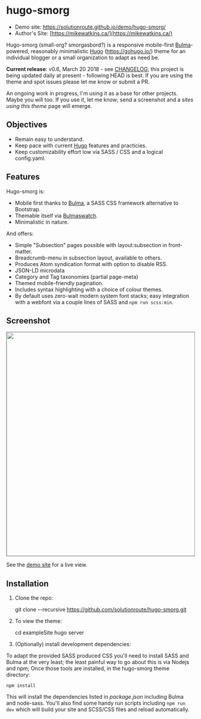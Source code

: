 # hugo-smorg 

* Demo site: https://solutionroute.github.io/demo/hugo-smorg/
* Author's Site: [https://mikewatkins.ca/](https://mikewatkins.ca/)

Hugo-smorg (small-org? smorgasbord?) is a responsive mobile-first
[Bulma][]-powered, reasonably minimalistic [Hugo][] (https://gohugo.io/) theme
for an individual blogger or a small organization to adapt as need be.

**Current release**: v0.6, March 20 2018 - see [CHANGELOG](CHANGELOG.md); this
project is being updated daily at present - following HEAD is best. If you are
using the theme and spot issues please let me know or submit a PR.

An ongoing work in progress, I'm using it as a base for other projects. Maybe
you will too.  If you use it, let me know; send a screenshot and a _sites using
this theme_ page will emerge.

## Objectives

* Remain easy to understand.
* Keep pace with current [Hugo][] features and practicies.
* Keep customizability effort low via SASS / CSS and a logical config.yaml.

## Features

Hugo-smorg is:

* Mobile first thanks to [Bulma][], a SASS CSS framework alternative to
  Bootstrap.
* Themable itself via [Bulmaswatch][].
* Minimalistic in nature. 

And offers:

* Simple "Subsection" pages possible with layout:subsection in front-matter.
* Breadcrumb-menu in subsection layout, available to others.
* Produces Atom syndication format with option to disable RSS.
* JSON-LD microdata
* Category and Tag taxonomies (partial page-meta)
* Themed mobile-friendly pagination.
* Includes syntax highlighting with a choice of colour themes.
* By default uses zero-wait modern system font stacks; easy integration with
  a webfont via a couple lines of SASS and `npm run scss:min`.

## Screenshot

<img src="https://raw.githubusercontent.com/solutionroute/hugo-smorg/master/images/tn.png" width="900" height="600" style="border: 1px solid grey">

See the [demo site][] for a live view.

## Installation

1. Clone the repo:

	git clone --recursive https://github.com/solutionroute/hugo-smorg.git

2. To view the theme:

	cd exampleSite
	hugo server

3. (Optionally) install development dependencies:

To adapt the provided SASS produced CSS you'll need to install SASS and Bulma
at the very least; the least painful way to go about this is via Nodejs and
npm; Once those tools are installed, in the hugo-smorg theme directory:

	npm install

This will install the dependencies listed in _package.json_ including Bulma and
node-sass. You'll also find some handy run scripts including `npm run dev`
which will build your site and SCSS/CSS files and reload automatically.

[Hugo]: https://gohugo.io/
[demo site]: https://solutionroute.github.io/hugo-smorg/exampleSite/
[Bulma]: https://bulma.io/ 
[Bulmaswatch]: https://jenil.github.io/bulmaswatch/
